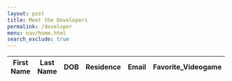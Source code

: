 ```yaml
---
layout: post
title: Meet the Developers
permalink: /developer
menu: nav/home.html
search_exclude: true
---
```

<table id="demo" class="table">
    <thead>
        <tr>
            <th>First Name</th>
            <th>Last Name</th>
            <th>DOB</th>
            <th>Residence</th>
            <th>Email</th>
            <th>Favorite_Videogame</th>
            <th>Hobbies</th>
        </tr>
    </thead>
    <tbody id="result">
      <!-- javascript generated data -->
    </tbody>
  </table>

<script>
  // prepare HTML result container for new output
  let resultContainer = document.getElementById("result");
  
  // prepare URL
  url = "http://127.0.0.1:8402/api/students";

  // set options for cross origin header request
  let options = {
    method: 'GET', // *GET, POST, PUT, DELETE, etc.
    mode: 'cors', // no-cors, *cors, same-origin
    cache: 'default', // *default, no-cache, reload, force-cache, only-if-cached
    credentials: 'include', // include, *same-origin, omit
    headers: {
      'Content-Type': 'application/json',
    },
  };

  // fetch the API
  fetch(url, options)
    // response is a RESTful "promise" on any successful fetch
    .then(response => {
      // check for response errors and display
      if (response.status !== 200) {
          console.error(response.status);
          return;
      }
      // valid response will contain json data
      response.json().then(data => {
          console.log(data);
          for (const row of data) {
            // tr and td build out for each row
            const tr = document.createElement("tr");
            const firstname = document.createElement("td");
            const lastname = document.createElement("td");
            const dob = document.createElement("td");
            const residence = document.createElement("td");
            const email = document.createElement("td");
            const favorite_videogame = document.createElement("td");
            const hobbies = document.createElement("td");
            // data is specific to the API
            firstname.innerHTML = row.FirstName; 
            lastname.innerHTML = row.LastName; 
            dob.innerHTML = row.DOB;
            residence.innerHTML = row.Residence; 
            email.innerHTML = row.Email;
            favorite_videogame.innerHTML = row.Favorite_Videogame;
            hobbies.innerHTML = row.Hobbies;
            // this builds each td into tr
            tr.appendChild(firstname);
            tr.appendChild(lastname);
            tr.appendChild(dob);
            tr.appendChild(residence);
            tr.appendChild(email);
            tr.appendChild(favorite_videogame);
            tr.appendChild(hobbies);
            // add HTML to container
            resultContainer.appendChild(tr);
          }
      })
  })
  
</script>